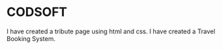 # CODSOFT
I have created a tribute page using html and css.
I have created a Travel Booking System.
